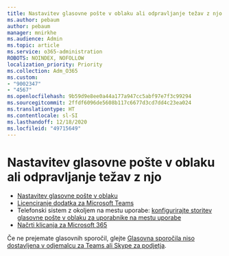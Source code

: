 ```yaml
---
title: Nastavitev glasovne pošte v oblaku ali odpravljanje težav z njo
ms.author: pebaum
author: pebaum
manager: mnirkhe
ms.audience: Admin
ms.topic: article
ms.service: o365-administration
ROBOTS: NOINDEX, NOFOLLOW
localization_priority: Priority
ms.collection: Adm_O365
ms.custom:
- "9002347"
- "4567"
ms.openlocfilehash: 9b59d9e8ee0a44a177a947cc5abf97e7f3c99294
ms.sourcegitcommit: 2ffdf6096de5608b117c6677d3cd7dd4c23ea024
ms.translationtype: HT
ms.contentlocale: sl-SI
ms.lasthandoff: 12/18/2020
ms.locfileid: "49715649"
---
```

# <a name="set-up-or-troubleshoot-cloud-voicemail"></a>Nastavitev glasovne pošte v oblaku ali odpravljanje težav z njo

- [Nastavitev glasovne pošte v oblaku](https://docs.microsoft.com/microsoftteams/set-up-phone-system-voicemail) 
- [Licenciranje dodatka za Microsoft Teams](https://docs.microsoft.com/microsoftteams/teams-add-on-licensing/microsoft-teams-add-on-licensing) 
- Telefonski sistem z okoljem na mestu uporabe: [konfigurirajte storitev glasovne pošte v oblaku za uporabnike na mestu uporabe](https://docs.microsoft.com/skypeforbusiness/hybrid/configure-cloud-voicemail) 
- [Načrti klicanja za Microsoft 365](https://docs.microsoft.com//microsoftteams/calling-plans-for-office-365) 

Če ne prejemate glasovnih sporočil, glejte [Glasovna sporočila niso dostavljena v odjemalcu za Teams ali Skype za podjetja](https://docs.microsoft.com/SkypeForBusiness/troubleshoot/hybrid-phone-system/voicemails-not-delivered).